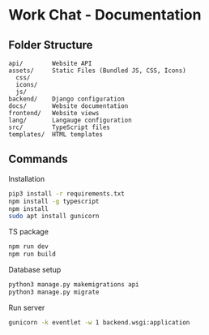 # Work Chat - Documentation

## Folder Structure
```
api/        Website API
assets/     Static Files (Bundled JS, CSS, Icons)
  css/
  icons/
  js/
backend/    Django configuration
docs/       Website documentation
frontend/   Website views
lang/       Langauge configuration
src/        TypeScript files
templates/  HTML templates
```

## Commands
Installation
```bash
pip3 install -r requirements.txt
npm install -g typescript
npm install
sudo apt install gunicorn
```

TS package
```bash
npm run dev
npm run build
```

Database setup
```bash
python3 manage.py makemigrations api
python3 manage.py migrate
```

Run server
```bash
gunicorn -k eventlet -w 1 backend.wsgi:application
```